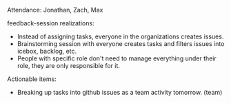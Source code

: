 Attendance: Jonathan, Zach, Max

feedback-session realizations:
- Instead of assigning tasks, everyone in the organizations creates issues.
- Brainstorming session with everyone creates tasks and filters issues into
  icebox, backlog, etc.
- People with specific role don't need to manage everything under their role,
  they are only responsible for it.

Actionable items:
- Breaking up tasks into github issues as a team activity tomorrow. (team)
